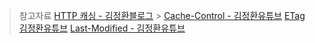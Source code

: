 > 참고자료
> [HTTP 캐싱 - 김정환블로그](https://jeonghwan-kim.github.io/2024/02/08/http-caching) > [Cache-Control - 김정환유튜브](https://www.youtube.com/watch?v=wNiMk5ljVes)
> [ETag 김정환유튜브](https://www.youtube.com/watch?v=0Oqv7q91Mb0&t=14s)
> [Last-Modified - 김정환유튜브](https://i.ytimg.com/vi/I4ERQ986_M0/hqdefault.jpg?sqp=-oaymwEcCNACELwBSFXyq4qpAw4IARUAAIhCGAFwAcABBg==&rs=AOn4CLBtraJVyBNGYsN1YWLtkdZ0qVyaFA)
